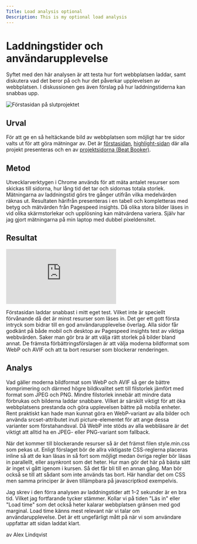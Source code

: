 ```yaml
---
Title: Load analysis optional
Description: This is my optional load analysis
---
```


Laddningstider och användarupplevelse
=======================

Syftet med den här analysen är att testa hur fort webbplatsen laddar, samt diskutera vad det beror på och hur det påverkar upplevelsen av webbplatsen. I diskussionen ges även förslag på hur laddningstiderna kan snabbas upp.

<picture>
    <source
    srcset="
        %base_url%/image/bewgorp.png?w=1200&save-as=jpg&q=50 2x,
        %base_url%/image/bewgorp.png?w=600&save-as=jpg&q=50
    "
    media="(min-width: 600px)">
    <source
    srcset="
        %base_url%/image/bewgorp.png?w=900&save-as=jpg&q=50 2x,
        %base_url%/image/bewgorp.png?w=450&save-as=jpg&q=50
    "
    media="(min-width: 400px)">
    <img
    srcset="
        %base_url%/image/bewgorp.png?w=700&save-as=jpg&q=50 2x
    "
    src="
        %base_url%/image/bewgorp.png?w=350&save-as=jpg&q=50
    "
    alt="Förstasidan på slutprojektet">
</picture>

Urval
-----------------------

För att ge en så heltäckande bild av webbplatsen som möjligt har tre sidor valts ut för att göra mätningar av. Det är <a target="_blank" href="http://www.student.bth.se/~allq22/dbwebb-kurser/design/me/kmom10/">förstasidan</a>, <a target="_blank" href="http://www.student.bth.se/~allq22/dbwebb-kurser/design/me/kmom10/highlight">highlight-sidan</a> där alla projekt presenteras och en av <a target="_blank" href="http://www.student.bth.se/~allq22/dbwebb-kurser/design/me/kmom10/highlight/02_proj">projektsidorna (Beat Booker)</a>.

Metod
-----------------------

Utvecklarverktygen i Chrome används för att mäta antalet resurser som skickas till sidorna, hur lång tid det tar och sidornas totala storlek. Mätningarna av laddningstid görs tre gånger utifrån vilka medelvärden räknas ut. Resultaten härifrån presenteras i en tabell och kompletteras med betyg och mätvärden från Pagespeed insights. Då olika stora bilder läses in vid olika skärmstorlekar och upplösning kan mätvärdena variera. Själv har jag gjort mätningarna på min laptop med dubbel pixeldensitet.

Resultat
-----------------------

<div class="embed-container">
<iframe src="https://docs.google.com/spreadsheets/d/e/2PACX-1vReCloCxNJIlWbOCVYc33EVy_gGoo42oAG8U0e2Z4YyHR8qnuZ1vkDGdnktj2JCmlzDiH3sfUtDfJ3k/pubhtml?gid=0&amp;single=true&amp;widget=true&amp;headers=false" title="Tabell med resultat" frameborder="0"></iframe>
</div>

Förstasidan laddar snabbast i mitt eget test. Vilket inte är speciellt förvånande då det är minst resurser som läses in. Det ger ett gott första intryck som bidrar till en god användarupplevelse överlag. Alla sidor får godkänt på både mobil och desktop av Pagespeed insights test av viktiga webbvärden. Saker man gör bra är att välja rätt storlek på bilder bland annat. De främsta förbättringsförslagen är att välja moderna bildformat som WebP och AVIF och att ta bort resurser som blockerar renderingen.

Analys
-----------------------

Vad gäller moderna bildformat som WebP och AVIF så ger de bättre komprimering och därmed högre bildkvalitet sett till filstorlek jämfört med format som JPEG och PNG. Mindre filstorlek innebär att mindre data förbrukas och bilderna laddar snabbare. Vilket är särskilt viktigt för att öka webbplatsens prestanda och göra upplevelsen bättre på mobila enheter. Rent praktiskt kan hade man kunnat göra en WebP-variant av alla bilder och använda srcset-attributet inuti picture-elementet för att ange dessa varianter som förstahandsval. Då WebP inte stöds av alla webbläsare är det viktigt att alltid ha en JPEG- eller PNG-variant som fallback.

När det kommer till blockerande resurser så är det främst filen style.min.css som pekas ut. Enligt förslaget bör de allra viktigaste CSS-reglerna placeras inline så att de kan läsas in så fort som möjligt medan övriga regler bör läsas in parallellt, eller asynkront som det heter. Hur man gör det här på bästa sätt är inget vi gått igenom i kursen. Så det får bli till en annan gång. Man bör också se till att sådant som inte används tas bort. Här handlar det om CSS men samma principer är även tillämpbara på javascriptkod exempelvis.

Jag skrev i den förra analysen av laddningstider att 1–2 sekunder är en bra tid. Vilket jag fortfarande tycker stämmer. Kollar vi på tiden "Läs in" eller "Load time" som det också heter kalarar webbplatsen gränsen med god marginal. Load time känns mest relevant när vi talar om användarupplevelse. Det är ett ungefärligt mått på när vi som användare uppfattar att sidan laddat klart.

av Alex Lindqvist